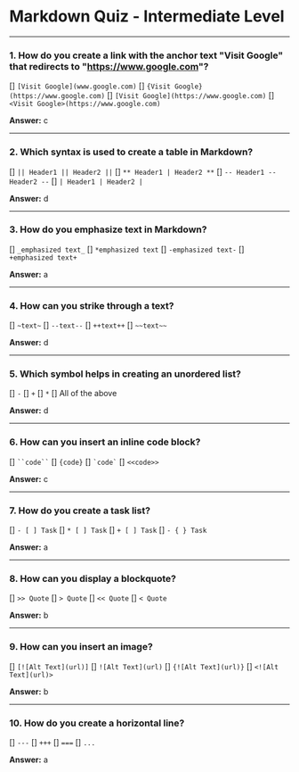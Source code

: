 # Markdown Quiz - Intermediate Level

---

### 1. How do you create a link with the anchor text "Visit Google" that redirects to "https://www.google.com"?

[] `[Visit Google](www.google.com)`
[] `{Visit Google}(https://www.google.com)`
[] `[Visit Google](https://www.google.com)`
[] `<Visit Google>(https://www.google.com)`

**Answer:** c

---

### 2. Which syntax is used to create a table in Markdown?

[] `|| Header1 || Header2 ||`
[] `** Header1 | Header2 **`
[] `-- Header1 -- Header2 --`
[] `| Header1 | Header2 |`

**Answer:** d

---

### 3. How do you emphasize text in Markdown?

[] `_emphasized text_`
[] `*emphasized text`
[] `-emphasized text-`
[] `+emphasized text+`

**Answer:** a

---

### 4. How can you strike through a text?

[] `~text~`
[] `--text--`
[] `++text++`
[] `~~text~~`

**Answer:** d

---

### 5. Which symbol helps in creating an unordered list?

[] `-`
[] `+`
[] `*`
[] All of the above

**Answer:** d

---

### 6. How can you insert an inline code block?

[] ` ``code`` `
[] `{code}`
[] `` `code` ``
[] `<<code>>`

**Answer:** c

---

### 7. How do you create a task list?

[] `- [ ] Task`
[] `* [ ] Task`
[] `+ [ ] Task`
[] `- { } Task`

**Answer:** a

---

### 8. How can you display a blockquote?

[] `>> Quote`
[] `> Quote`
[] `<< Quote`
[] `< Quote`

**Answer:** b

---

### 9. How can you insert an image?

[] `[![Alt Text](url)]`
[] `![Alt Text](url)`
[] `{![Alt Text](url)}`
[] `<![Alt Text](url)>`

**Answer:** b

---

### 10. How do you create a horizontal line?

[] `---`
[] `+++`
[] `===`
[] `...`

**Answer:** a
